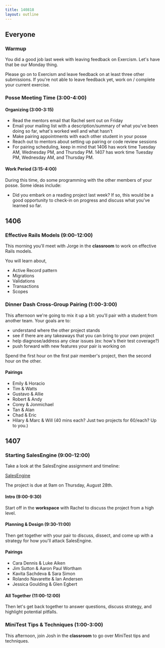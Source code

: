 ```yaml
---
title: 140818
layout: outline
---
```


## Everyone

### Warmup

You did a good job last week with leaving feedback on Exercism. Let's have that
be our Monday thing.

Please go on to Exercism and leave feedback on at least three
other submissions. If you're not able to leave feedback yet, work on / complete
your current exercise.

### Posse Meeting Time (3:00-4:00)

#### Organizing (3:00-3:15)

* Read the mentors email that Rachel sent out on Friday
* Email your mailing list with a description/summary of what you've been
doing so far, what's worked well and what hasn't
* Make pairing appointments with each other student in your posse
* Reach out to mentors about setting up pairing or code review sessions
* For pairing scheduling, keep in mind that 1406 has work time Tuesday AM,
Wednesday PM, and Thursday PM. 1407 has work time Tuesday PM, Wednesday AM, and
Thursday PM.

#### Work Period (3:15-4:00)

During this time, do some programming with the other members of your posse. Some
ideas include:

* Did you embark on a reading project last week? If so, this would be a good
opportunity to check-in on progress and discuss what you've learned so far.

## 1406

### Effective Rails Models (9:00-12:00)

This morning you'll meet with Jorge in the **classroom** to work on effective
Rails models.

You will learn about,

* Active Record pattern
* Migrations
* Validations
* Transactions
* Scopes

### Dinner Dash Cross-Group Pairing (1:00-3:00)

This afternoon we're going to mix it up a bit: you'll pair with a student from
another team. Your goals are to:

* understand where the other project stands
* see if there are any takeaways that you can bring to your own project
* help diagnose/address any clear issues (ex: how's their test coverage?)
* push forward with new features your pair is working on

Spend the first hour on the first pair member's project, then the second hour
on the other.

#### Pairings

* Emily & Horacio
* Tim & Watts
* Gustavo & Allie
* Robert & Andy
* Corey & Jonmichael
* Tan & Alan
* Chad & Eric
* Hilary & Marc & Will (40 mins each? Just two projects for 60/each? Up to you.)

## 1407

### Starting SalesEngine (9:00-12:00)

Take a look at the SalesEngine assignment and timeline:

[SalesEngine](http://tutorials.jumpstartlab.com/projects/sales_engine.html)

The project is due at 9am on Thursday, August 28th.

#### Intro (9:00-9:30)

Start off in the **workspace** with Rachel to discuss the project from a high
level.

#### Planning & Design (9:30-11:00)

Then get together with your pair to discuss, dissect, and come up with a
strategy for how you'll attack SalesEngine.

#### Pairings

* Cara Dennis & Luke Aiken
* Jim Sutton & Aaron Paul Wortham
* Kavita Sachdeva & Sara Simon
* Rolando Navarette & Ian Andersen
* Jessica Goulding & Glen Egbert

#### All Together (11:00-12:00)

Then let's get back together to answer questions, discuss strategy, and highlight
potential pitfalls.

### MiniTest Tips & Techniques (1:00-3:00)

This afternoon, join Josh in the **classroom** to go over MiniTest tips and techniques.
